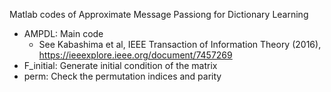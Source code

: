 Matlab codes of Approximate Message Passiong for Dictionary Learning 

- AMPDL: Main code
	- See Kabashima et al, IEEE Transaction of Information Theory (2016), https://ieeexplore.ieee.org/document/7457269
- F_initial: Generate initial condition of the matrix
- perm: Check the permutation indices and parity
